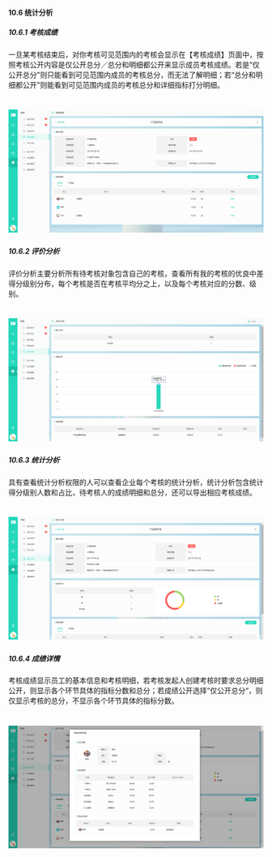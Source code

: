 #### 10.6 统计分析

##### 10.6.1 考核成绩

一旦某考核结束后，对你考核可见范围内的考核会显示在【考核成绩】页面中，按照考核公开内容是仅公开总分／总分和明细都公开来显示成员考核成绩。若是“仅公开总分”则只能看到可见范围内成员的考核总分，而无法了解明细；若“总分和明细都公开”则能看到可见范围内成员的考核总分和详细指标打分明细。

# ![](/assets/10.6.1考核成绩.png)

##### 10.6.2 评价分析

评价分析主要分析所有待考核对象包含自己的考核，查看所有我的考核的优良中差得分级别分布，每个考核是否在考核平均分之上，以及每个考核对应的分数、级别。

# ![](/assets/10.6.2评价分析.png)

##### 10.6.3 统计分析

具有查看统计分析权限的人可以查看企业每个考核的统计分析，统计分析包含统计得分级别人数和占比，待考核人的成绩明细和总分，还可以导出相应考核成绩。

# ![](/assets/10.6.3统计分析.png)

##### 10.6.4 成绩详情

考核成绩显示员工的基本信息和考核明细，若考核发起人创建考核时要求总分明细公开，则显示各个环节具体的指标分数和总分；若成绩公开选择”仅公开总分“，则仅显示考核的总分，不显示各个环节具体的指标分数。

# ![](/assets/10.6.4成绩详情页.png)
